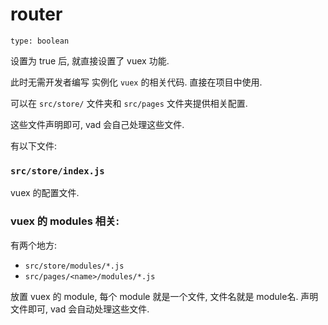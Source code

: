 # router

`type: boolean`

设置为 true 后, 就直接设置了 vuex 功能.

此时无需开发者编写 实例化 `vuex` 的相关代码. 直接在项目中使用.

可以在 `src/store/` 文件夹和 `src/pages` 文件夹提供相关配置.

这些文件声明即可, vad 会自己处理这些文件.

有以下文件:

### `src/store/index.js`

vuex 的配置文件.

### vuex 的 modules 相关:

有两个地方:
* `src/store/modules/*.js`
* `src/pages/<name>/modules/*.js`

放置 vuex 的 module, 每个 module 就是一个文件, 文件名就是 module名. 声明文件即可, vad 会自动处理这些文件.

